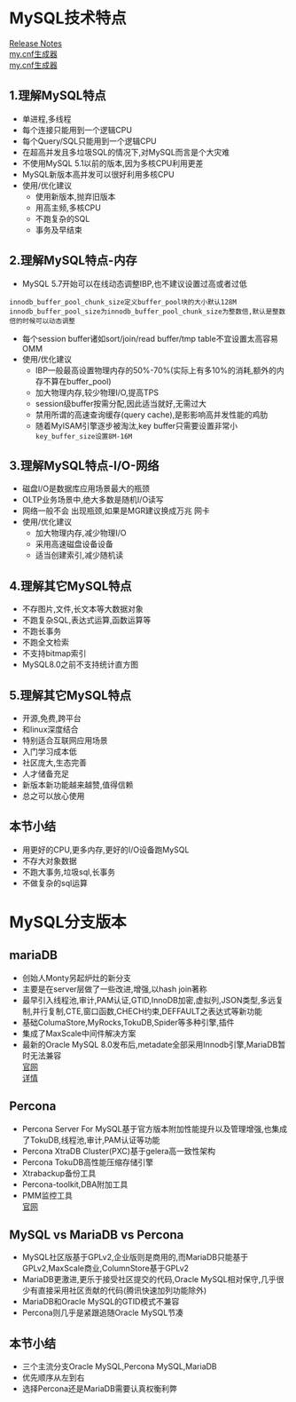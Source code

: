 # MySQL技术特点

[Release Notes](https://dev.mysql.com/doc/relnotes/mysql/8.0/en/)  
[my.cnf生成器](https://zhishutang.com/my-cnf-wizard.html)   
[my.cnf生成器](https://imysql.com/my-cnf-wizard.html)
## 1.理解MySQL特点
- 单进程,多线程
- 每个连接只能用到一个逻辑CPU
- 每个Query/SQL只能用到一个逻辑CPU
- 在超高并发且多垃圾SQL的情况下,对MySQL而言是个大灾难
- 不使用MySQL 5.1以前的版本,因为多核CPU利用更差
- MySQL新版本高并发可以很好利用多核CPU
- 使用/优化建议
	- 使用新版本,抛弃旧版本
	- 用高主频,多核CPU
	- 不跑复杂的SQL
	- 事务及早结束
	
## 2.理解MySQL特点-内存
- MySQL 5.7开始可以在线动态调整IBP,也不建议设置过高或者过低
```
innodb_buffer_pool_chunk_size定义buffer_pool块的大小默认128M
innodb_buffer_pool_size为innodb_buffer_pool_chunk_size为整数倍,默认是整数倍的时候可以动态调整
```
- 每个session buffer诸如sort/join/read buffer/tmp table不宜设置太高容易OMM
- 使用/优化建议
	- IBP一般最高设置物理内存的50%-70%(实际上有多10%的消耗,额外的内存不算在buffer_pool)
	- 加大物理内存,较少物理I/O,提高TPS
	- session级buffer按需分配,因此适当就好,无需过大
	- 禁用所谓的高速查询缓存(query cache),是影影响高并发性能的鸡肋
	- 随着MyISAM引擎逐步被淘汰,key buffer只需要设置非常小
		``` key_buffer_size设置8M-16M```


## 3.理解MySQL特点-I/O-网络

- 磁盘I/O是数据库应用场景最大的瓶颈
- OLTP业务场景中,绝大多数是随机I/O读写 
- 网络一般不会 出现瓶颈,如果是MGR建议换成万兆 网卡
- 使用/优化建议
	- 加大物理内存,减少物理I/O
	- 采用高速磁盘设备设备
	- 适当创建索引,减少随机读
	


## 4.理解其它MySQL特点

- 不存图片,文件,长文本等大数据对象
- 不跑复杂SQL,表达式运算,函数运算等
- 不跑长事务  
- 不跑全文检索
- 不支持bitmap索引
- MySQL8.0之前不支持统计直方图


## 5.理解其它MySQL特点

- 开源,免费,跨平台
- 和linux深度结合
- 特别适合互联网应用场景 
- 入门学习成本低
- 社区庞大,生态完善
- 人才储备充足
- 新版本新功能越来越赞,值得信赖
- 总之可以放心使用
	



## 本节小结
- 用更好的CPU,更多内存,更好的I/O设备跑MySQL
- 不存大对象数据
- 不跑大事务,垃圾sql,长事务
- 不做复杂的sql运算



# MySQL分支版本

## mariaDB
- 创始人Monty另起炉灶的新分支
- 主要是在server层做了一些改进,增强,以hash join著称
- 最早引入线程池,审计,PAM认证,GTID,InnoDB加密,虚拟列,JSON类型,多远复制,并行复制,CTE,窗口函数,CHECH约束,DEFFAULT之表达式等新功能
- 基础ColumaStore,MyRocks,TokuDB,Spider等多种引擎,插件
- 集成了MaxScale中间件解决方案
- 最新的Oracle MySQL 8.0发布后,metadate全部采用Innodb引擎,MariaDB暂时无法兼容   
[官网](https://www.mariadb.com)   
[详情](https://mariadb.com/kb/en/incompatibilities-and-feature-differences-between-mariadb-102-and-mysql-57/)



## Percona
- Percona Server For MySQL基于官方版本附加性能提升以及管理增强,也集成了TokuDB,线程池,审计,PAM认证等功能
- Percona XtraDB Cluster(PXC)基于gelera高一致性架构
- Percona TokuDB高性能压缩存储引擎
- Xtrabackup备份工具
- Percona-toolkit,DBA附加工具
- PMM监控工具  
[官网](https://www.percona.com)


## MySQL vs MariaDB vs Percona
- MySQL社区版基于GPLv2,企业版则是商用的,而MariaDB只能基于GPLv2,MaxScale商业,ColumnStore基于GPLv2
- MariaDB更激进,更乐于接受社区提交的代码,Oracle MySQL相对保守,几乎很少有直接采用社区贡献的代码(腾讯快速加列功能除外)
- MariaDB和Oracle MySQL的GTID模式不兼容
- Percona则几乎是紧跟追随Oracle MySQL节凑

## 本节小结
- 三个主流分支Oracle MySQL,Percona MySQL,MariaDB
- 优先顺序从左到右
- 选择Percona还是MariaDB需要认真权衡利弊


